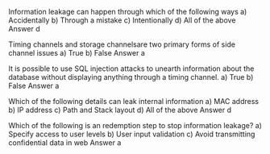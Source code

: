 Information leakage can happen through which of the following ways
a) Accidentally
b) Through a mistake
c) Intentionally
d) All of the above
Answer d

Timing channels and storage channelsare two primary forms of side channel issues
a) True
b) False
Answer a

It is possible to use SQL injection attacks to unearth information about the database without displaying anything through a timing
channel.
a) True
b) False
Answer a

Which of the following details can leak internal information
a) MAC address
b) IP address
c) Path and Stack layout
d) All of the above
Answer d

Which of the following is an redemption step to stop information leakage?
a) Specify access to user levels
b) User input validation
c) Avoid transmitting confidential data in web
Answer a
